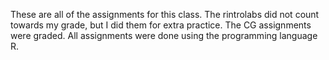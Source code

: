 These are all of the assignments for this class. The rintrolabs did not count towards my grade, but I did them for extra practice. 
The CG assignments were graded. All assignments were done using the programming language R. 
